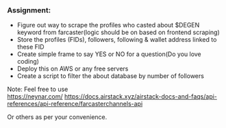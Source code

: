 ### Assignment:

- ⁠Figure out way to scrape the profiles who casted about $DEGEN keyword from farcaster(logic should be on based on frontend scraping)
- ⁠Store the profiles (FIDs), followers, following & wallet address linked to these FID
- ⁠⁠Create simple frame to say YES or NO for a question(Do you love coding)
- ⁠⁠Deploy this on AWS or any free servers
- ⁠⁠Create a script to filter the about database by number of followers

Note: Feel free to use\
https://neynar.com/
https://docs.airstack.xyz/airstack-docs-and-faqs/api-references/api-reference/farcasterchannels-api

Or others as per your convenience.
